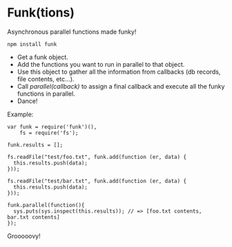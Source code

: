 # Funk(tions)

Asynchronous parallel functions made funky!

    npm install funk

  * Get a funk object.
  * Add the functions you want to run in parallel to that object.
  * Use this object to gather all the information from callbacks (db records, file contents, etc...).
  * Call _parallel(callback)_ to assign a final callback and execute all the funky functions in parallel.
  * Dance!

Example:

    var funk = require('funk')(),
        fs = require('fs');

    funk.results = [];

    fs.readFile("test/foo.txt", funk.add(function (er, data) {
      this.results.push(data);
    }));

    fs.readFile("test/bar.txt", funk.add(function (er, data) {
      this.results.push(data);
    }));

    funk.parallel(function(){
      sys.puts(sys.inspect(this.results)); // => [foo.txt contents, bar.txt contents]
    });

Grooooovy!
